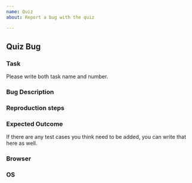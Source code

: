 ```yaml
---
name: Quiz
about: Report a bug with the quiz

---
```


## Quiz Bug

### Task
Please write both task name and number.

### Bug Description

### Reproduction steps

### Expected Outcome
If there are any test cases you think need to be added, you can write that here as well.

### Browser

### OS
